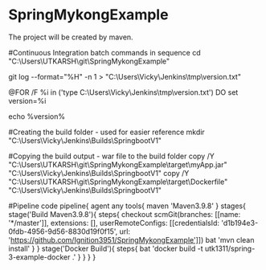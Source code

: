 # SpringMykongExample
The project will be created by maven.

#Continuous Integration batch commands in sequence
cd "C:\Users\UTKARSH\git\SpringMykongExample"

git log --format="%H" -n 1 > "C:\Users\Vicky\Jenkins\tmp\version.txt"

@FOR /F %i in ('type C:\Users\Vicky\Jenkins\tmp\version.txt') DO set version=%i

echo %version%

#Creating the build folder - used for easier reference
mkdir "C:\Users\Vicky\Jenkins\Builds\SpringbootV1"

#Copying the build output - war file to the build folder
copy /Y "C:\Users\UTKARSH\git\SpringMykongExample\target\myApp.jar" "C:\Users\Vicky\Jenkins\Builds\SpringbootV1"
copy /Y "C:\Users\UTKARSH\git\SpringMykongExample\target\Dockerfile" "C:\Users\Vicky\Jenkins\Builds\SpringbootV1"

#Pipeline code
pipeline{
    agent any
    tools{
        maven 'Maven3.9.8'
    }
    stages{
        stage('Build Maven3.9.8'){
            steps{
                checkout scmGit(branches: [[name: '*/master']], extensions: [], userRemoteConfigs: [[credentialsId: 'd1b194e3-0fdb-4956-9d56-8830d19f0f15', url: 'https://github.com/Ignition3951/SpringMykongExample']])
                bat  'mvn clean install'
            }
        }
        stage('Docker Build'){
            steps{
                bat 'docker build -t utk1311/spring-3-example-docker .'
            }
        }
    }
}